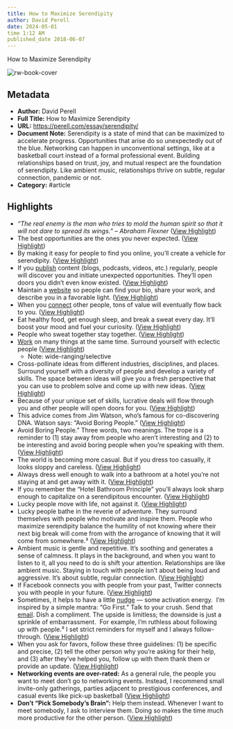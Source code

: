 ```yaml
---
title: How to Maximize Serendipity
author: David Perell
date: 2024-05-01
time 1:12 AM
published_date 2018-06-07
---
```

How to Maximize Serendipity

![rw-book-cover](https://149483024.v2.pressablecdn.com/wp-content/uploads/2018/06/anton-darius-thesollers-457981-unsplash.jpg)

## Metadata
- **Author:** David Perell
- **Full Title:** How to Maximize Serendipity
- **URL:** https://perell.com/essay/serendipity/
- **Document Note:** Serendipity is a state of mind that can be maximized to accelerate progress. Opportunities that arise do so unexpectedly out of the blue. Networking can happen in unconventional settings, like at a basketball court instead of a formal professional event. Building relationships based on trust, joy, and mutual respect are the foundation of serendipity. Like ambient music, relationships thrive on subtle, regular connection, pandemic or not.
- **Category:** #article

## Highlights
- *“The real enemy is the man who tries to mold the human spirit so that it will not dare to spread its wings.” – Abraham Flexner* ([View Highlight](https://read.readwise.io/read/01h0fa5jf81dfhf8eazjfa64ra))
- The best opportunities are the ones you never expected. ([View Highlight](https://read.readwise.io/read/01h0fa9v3fv2r4f0trmkxh20t2))
- By making it easy for people to find you online, you’ll create a vehicle for serendipity. ([View Highlight](https://read.readwise.io/read/01h0fahpzvg2kvh69ks0tc2qbc))
- If you [publish](https://www.writeofpassage.school/) content (blogs, podcasts, videos, etc.) regularly, people will discover you and initiate unexpected opportunities. They’ll open doors you didn’t even know existed. ([View Highlight](https://read.readwise.io/read/01h0farmk3sznrg4hbrd05k3t9))
- Maintain a [website](http://perell.com/join) so people can find your bio, share your work, and describe you in a favorable light. ([View Highlight](https://read.readwise.io/read/01h0farzx8a3htj5bqtww2jzg5))
- When you [connect](http://perell.com/join) other people, tons of value will eventually flow back to you. ([View Highlight](https://read.readwise.io/read/01h0fb04dd9m7qxam984ac3ejk))
- Eat healthy food, get enough sleep, and break a sweat every day. It’ll boost your mood and fuel your curiosity. ([View Highlight](https://read.readwise.io/read/01h0fb31x0zvxqj57jh2jqdber))
- People who sweat together stay together. ([View Highlight](https://read.readwise.io/read/01h0fb3ba6xhrb38zer2zcg68s))
- [Work](http://perell.com/tweetstorms/careers) on many things at the same time. Surround yourself with eclectic people ([View Highlight](https://read.readwise.io/read/01h0fb6zff56ggn8cx9wfa9kf3))
    - Note: wide-ranging/selective
- Cross-pollinate ideas from different industries, disciplines, and places. Surround yourself with a diversity of people and develop a variety of skills. The space between ideas will give you a fresh perspective that you can use to problem solve and come up with new ideas. ([View Highlight](https://read.readwise.io/read/01h0fb8hg9c4jb9q6s23ccdp73))
- Because of your unique set of skills, lucrative deals will flow through you and other people will open doors for you. ([View Highlight](https://read.readwise.io/read/01h0fba0f7cepss4gat17bpr6p))
- This advice comes from Jim Watson, who’s famous for co-discovering DNA.
  Watson says: “Avoid Boring People.” ([View Highlight](https://read.readwise.io/read/01h0fbaer73mwzvranbtzg5cqx))
- Avoid Boring People.” Three words, two meanings. The trope is a reminder to (1) stay away from people who aren’t interesting and (2) to be interesting and avoid boring people when you’re speaking with them. ([View Highlight](https://read.readwise.io/read/01h0fbb9mbgqb6nth4j68n1vx9))
- The world is becoming more casual. But if you dress too casually, it looks sloppy and careless. ([View Highlight](https://read.readwise.io/read/01h0fbcg940gdn7jmk21dg111n))
- Always dress well enough to walk into a bathroom at a hotel you’re not staying at and get away with it. ([View Highlight](https://read.readwise.io/read/01h0fbeatqsj3njg70kk4vz0n6))
- If you remember the “Hotel Bathroom Principle” you’ll always look sharp enough to capitalize on a serendipitous encounter. ([View Highlight](https://read.readwise.io/read/01h0fbeeq1d3j2ks6csmkeb837))
- Lucky people move with life, not against it. ([View Highlight](https://read.readwise.io/read/01h0fber4ntps11hh2sds2gj35))
- Lucky people bathe in the reverie of adventure. They surround themselves with people who motivate and inspire them. People who maximize serendipity balance the humility of not knowing where their next big break will come from with the arrogance of knowing that it will come from somewhere.³ ([View Highlight](https://read.readwise.io/read/01h0fbhkvp5dn9rh7zeg8r7vry))
- Ambient music is gentle and repetitive. It’s soothing and generates a sense of calmness. It plays in the background, and when you want to listen to it, all you need to do is shift your attention.
  Relationships are like ambient music. Staying in touch with people isn’t about being loud and aggressive. It’s about subtle, regular connection. ([View Highlight](https://read.readwise.io/read/01h0fbmzzgt4csm2bt60z25rhs))
- If Facebook connects you with people from your past, Twitter connects you with people in your future. ([View Highlight](https://read.readwise.io/read/01h0fbzfh1jcpvw5k4vh4y76a8))
- Sometimes, it helps to have a little [nudge](https://perell.com/blog/the-ultimate-guide-to-writing-online) — some activation energy. 
  I’m inspired by a simple mantra: “Go First.”
  Talk to your crush. Send that [email](http://perell.com/join). Dish a compliment. The upside is limitless; the downside is just a sprinkle of embarrassment. 
  For example, I’m ruthless about following up with people.⁵ I set strict reminders for myself and I always follow-through. ([View Highlight](https://read.readwise.io/read/01h0fc1erwdcs8b6wdx15wxwkb))
- When you ask for favors, follow these three guidelines: (1) be specific and precise, (2) tell the other person why you’re asking for their help, and (3) after they’ve helped you, follow up with them thank them or provide an update. ([View Highlight](https://read.readwise.io/read/01h0fc4njcm4bmqvy5h04wxpmn))
- **Networking events are over-rated:** As a general rule, the people you want to meet don’t go to networking events. Instead, I recommend small invite-only gatherings, parties adjacent to prestigious conferences, and casual events like pick-up basketball ([View Highlight](https://read.readwise.io/read/01h0fc5dcr75gf820x2qre0z42))
- **Don’t “Pick Somebody’s Brain”:** Help them instead. Whenever I want to meet somebody, I ask to interview them. Doing so makes the time much more productive for the other person. ([View Highlight](https://read.readwise.io/read/01h0fc66aways3s8vy2ngz1s0q))
